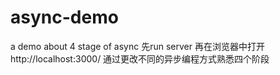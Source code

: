 # async-demo
a demo about 4 stage of async
先run server
再在浏览器中打开http://localhost:3000/
通过更改不同的异步编程方式熟悉四个阶段

